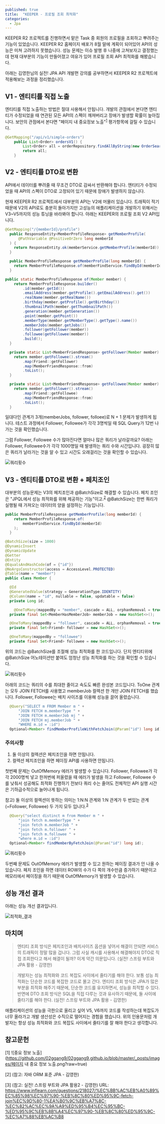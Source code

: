 ```yaml
---
published: true
title:  "KEEPER - 프로필 조회 최적화"
categories:
  - Jpa
---
```


KEEPER R2 프로젝트를 진행하면서 맡은 Task 중 회원의 프로필을 조회하고 뿌려주는 기능이 있었습니다. KEEPER R2 홈페이지 배포가 8월 말에 계획이 되어있어 API의 성능은 미쳐 고려하지 못했습니다. 성능 문제는 이슈 발행 후 나중에 고쳐보자고 결정했는데 현재 대부분의 기능이 만들어졌고 여유가 있어 프로필 조회 API 최적화를 해봤습니다.

아래는 김영한님의 실전! JPA API 개발편 강의를 공부하면서 KEEPER R2 프로젝트에 적용해보는 과정을 정리했습니다.

## V1 - 엔티티를 직접 노출
엔티티를 직접 노출하는 방법은 절대 사용해서 안됩니다. 개발의 관점에서 본다면 엔티티가 수정되었을 때 연관된 모든 API의 스펙이 깨져버리고 장애가 발생할 확률이 높아집니다. 보안의 관점에서 본다면 "페이지 내 중요정보 노출"<sup>[1](#1)</sup> 평가항목에 걸릴 수 있습니다.

~~~java
@GetMapping("/api/v1/simple-orders")
    public List<Order> ordersV1() {
        List<Order> all = orderRepository.findAllByString(new OrderSearch());
        return all;
    }
~~~

## V2 - 엔티티를 DTO로 변환
API에서 데이터를 뿌려줄 때 무조건 DTO로 감싸서 반환해야 합니다. 엔티티가 수정되었을 때 API의 스펙이 DTO로 고정되어 있기 때문에 장애가 발생하지 않습니다. 

현재 KEEPER R2 프로젝트에서 대부분의 API는 V2에 머물러 있습니다. 트래픽이 적기 때문에 V2의 API로도 충분히 돌아가지만 고성능의 애플리케이션을 개발하기 위해서는 V3~V5까지의 성능 튜닝을 바라봐야 합니다. 아래는 KEEPER의 프로필 조회 V2 API입니다.

~~~java
@GetMapping("/{memberId}/profile")
  public ResponseEntity<MemberProfileResponse> getMemberProfile(
      @PathVariable @PositiveOrZero long memberId
  ) {
    return ResponseEntity.ok(memberService.getMemberProfile(memberId));
  }
~~~

~~~java
  public MemberProfileResponse getMemberProfile(long memberId) {
    return MemberProfileResponse.of(memberFindService.findById(memberId));
  }
~~~

~~~java
public static MemberProfileResponse of(Member member) {
    return MemberProfileResponse.builder()
        .id(member.getId()) 
        .emailAddress(member.getProfile().getEmailAddress().get()) 
        .realName(member.getRealName()) 
        .birthday(member.getProfile().getBirthday()) 
        .thumbnailPath(member.getThumbnailPath()) 
        .generation(member.getGeneration())
        .point(member.getPoint())
        .memberType(member.getMemberType().getType().name())
        .memberJobs(member.getJobs())
        .follower(getFollower(member))
        .followee(getFollowee(member))
        .build();
  }

  private static List<MemberFriendResponse> getFollower(Member member) {
    return member.getFollowee().stream()
        .map(Friend::getFollower)
        .map(MemberFriendResponse::from)
        .toList();
  }

  private static List<MemberFriendResponse> getFollowee(Member member) {
    return member.getFollower().stream()
        .map(Friend::getFollowee)
        .map(MemberFriendResponse::from)
        .toList();
  }
~~~

일대다인 관계가 3개(memberJobs, follower, folloee)로 N + 1 문제가 발생하게 됩니다. 테스트 과정에서 Follower, Followee가 각각 3명씩일 때 SQL Query가 12번 나가는 것을 확인했습니다.

그럼 Follower, Followee 수가 많아진다면 얼마나 많은 쿼리가 날라갈까요? 아래는 Follower, Followee수가 각각 1000명일 때 발생하는 쿼리 수와 시간입니다. 굉장히 많은 쿼리가 날라가는 것을 알 수 있고 시간도 오래걸리는 것을 확인할 수 있습니다.

![쿼리횟수](https://github.com/02ggang9/02ggang9.github.io/blob/master/_posts/images/V2쿼리횟수.png?raw=true)


## V3 - 엔티티를 DTO로 변환 + 페치조인
대부분의 성능문제는 V3의 페치조인과 @BatchSize로 해결할 수 있습니다. 페치 조인은 "JPQL에서 성능 최적화를 위해 제공하는 기능"이고.<sup>[2](#2)</sup> @BatchSize는 한번 쿼리가 실행될 때 가져오는 데이터의 양을 설정하는 기능입니다.

~~~java
public MemberProfileResponse getMemberProfile(long memberId) {
    return MemberProfileResponse.of(
        memberFindService.findById(memberId)
    );
  }
~~~

~~~java
@BatchSize(size = 1000)
@DynamicInsert
@DynamicUpdate
@Getter
@Entity
@EqualsAndHashCode(of = {"id"})
@NoArgsConstructor(access = AccessLevel.PROTECTED)
@Table(name = "member")
public class Member {

  @Id
  @GeneratedValue(strategy = GenerationType.IDENTITY)
  @Column(name = "id", nullable = false, updatable = false)
  private Long id;

    @OneToMany(mappedBy = "member", cascade = ALL, orphanRemoval = true)
  private final Set<MemberHasMemberJob> memberJob = new HashSet<>();

  @OneToMany(mappedBy = "follower", cascade = ALL, orphanRemoval = true)
  private final Set<Friend> follower = new HashSet<>();

  @OneToMany(mappedBy = "followee")
  private final Set<Friend> followee = new HashSet<>();
~~~

위의 코드는 @BatchSize를 조절해 성능 최적화를 한 코드입니다. 단지 엔티티위에 @BatchSize 어노테이션만 붙여도 엄청난 성능 최적화를 하는 것을 확인할 수 있습니다.

![쿼리횟수](https://github.com/02ggang9/02ggang9.github.io/blob/master/_posts/images/V3쿼리횟수-2.png?raw=true)

아래의 코드는 쿼리의 수를 최대한 줄이고 속도도 빠른 완성본 코드입니다. ToOne 관계는 모두 JOIN FETCH를 사용했고 memberJob 컬렉션 한 개만 JOIN FETCH를 했습니다. Follower, Followee는 배치 사이즈를 이용해 성능을 끌어 올렸습니다.

~~~java
  @Query("SELECT m FROM Member m " +
      "JOIN FETCH m.memberType " +
      "JOIN FETCH m.memberJob mj " +
      "JOIN FETCH mj.memberJob " +
      "WHERE m.id = :id")
  Optional<Member> findMemberProfileWithFetchJoin(@Param("id") long id);
~~~

### 주의사항
1. 둘 이상의 컬렉션은 페치조인을 하면 안됩니다. 
2. 컬렉션 페치조인을 하면 페이징 API를 사용하면 안됩니다.

첫번째 문제는 OutOfMemory 에러가 발생할 수 있습니다. Follower, Followee가 각각 2000명씩 넣고 한꺼번에 퍼올렸을 때 에러가 발생을 하고 Follower, Followee 수를 낮춰서 성공해도 최적화 진행하기 전보다 쿼리 수는 줄어도 전체적인 API 실행 시간은 기하급수적으로 늘어나게 됩니다.

참고) 둘 이상의 컬렉션이 뜻하는 의미는 1:N:N 관계와 1:N 관계가 두 번있는 관계(=Follower, Followee) 두 가지 모두 입니다.<sup>[3](#3)</sup>

~~~java
  @Query("select distinct m from Member m " +
      "join fetch m.memberType " +
      "join fetch m.memberJob " +
      "join fetch m.follower " +
      "join fetch m.followee " +
      "where m.id = :id")
  Optional<Member> findMemberByFetchJoin(@Param("id") long id);
~~~

![쿼리횟수](https://github.com/02ggang9/02ggang9.github.io/blob/master/_posts/images/V3쿼리횟수-1.png?raw=true)


두번째 문제도 OutOfMemory 에러가 발생할 수 있고 원하는 페이징 결과가 안 나올 수 있습니다. 페치 조인을 하면 데이터 ROW의 수가 다 쪽의 개수만큼 증가하기 때문이고 메모리에서 페이징을 하기 때문에 OutOfMemory가 발생할 수 있습니다.


## 성능 개선 결과
아래는 성능 개선 결과입니다.

![최적화_결과](https://github.com/02ggang9/02ggang9.github.io/blob/master/_posts/images/최적화_결과/최적화_결과.png?raw=true)


## 마치며
> 엔티티 조회 방식은 페치조인과 배치사이즈 옵션을 넣어서 해결이 안되면 서비스의 트래픽이 정말 많을 겁니다. 그럼 사실 캐시를 사용해서 해결해야지 DTO로 직접 조회한다고 해서 해결이 될까? 이게 약간 의문입니다. (실전! 스프링 부트와 JPA 활용 - 김영한)

> 개발자는 성능 최적화와 코드 복잡도 사이에서 줄타기를 해야 한다. 보통 성능 최적화는 단순한 코드를 복잡한 코드로 몰고 간다. 엔티티 조회 방식은 JPA가 많은 부분을 최적화 해주기 때문에, 단순한 코드를 유지하면서, 성능을 최적할 수 있다. 반면에 DTO 조회 방식은 SQL을 직접 다루는 것과 유사하기 때문에, 둘 사이에 줄타기를 해야 한다. (실전! 스프링 부트와 JPA 활용 - 김영한)

애플리케이션의 성능을 극한으로 올리고 싶어 V5, V6까지 코드를 작성하는데 복잡도가 너무 올라가고 개발 생산성은 수직으로 떨어지는 경험을 했습니다. 위의 인용문처럼 개발자는 항상 성능 최적화와 코드 복잡도 사이에서 줄타기를 잘 해야 한다고 생각합니다.



## 참고문헌
<a name="1">[1]</a>
![중요 정보 노출](https://github.com/02ggang9/02ggang9.github.io/blob/master/_posts/images/페이지 내 중요 정보 노출.png?raw=true)

<a name="2">[2]</a> (참고: 자바 ORM 표준 JPA - 김영한)

<a name="3">[3]</a> (참고: 실전! 스프링 부트와 JPA 활용2 - 김영한) URL: https://www.inflearn.com/questions/218027/%EC%BB%AC%EB%A0%89%EC%85%98%EC%97%90-%EB%8C%80%ED%95%9C-fetch-join%EC%9D%80-1%EA%B0%9C%EB%A7%8C-%EC%82%AC%EC%9A%A9%ED%95%B4%EC%95%BC-%ED%95%9C%EB%8B%A4%EC%97%90-%EB%8C%80%ED%95%9C-%EC%A7%88%EB%AC%B8